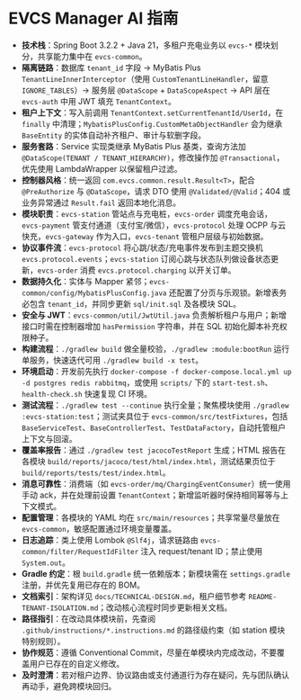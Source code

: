 # EVCS Manager AI 指南
- **技术栈**：Spring Boot 3.2.2 + Java 21，多租户充电业务以 `evcs-*` 模块划分，共享能力集中在 `evcs-common`。
- **隔离链路**：数据库 `tenant_id` 字段 → MyBatis Plus `TenantLineInnerInterceptor`（使用 `CustomTenantLineHandler`，留意 `IGNORE_TABLES`）→ 服务层 `@DataScope` + `DataScopeAspect` → API 层在 `evcs-auth` 中用 JWT 填充 `TenantContext`。
- **租户上下文**：写入前调用 `TenantContext.setCurrentTenantId/UserId`，在 `finally` 中清理；`MybatisPlusConfig.CustomMetaObjectHandler` 会为继承 `BaseEntity` 的实体自动补齐租户、审计与软删字段。
- **服务套路**：Service 实现类继承 MyBatis Plus 基类，查询方法加 `@DataScope(TENANT / TENANT_HIERARCHY)`，修改操作加 `@Transactional`，优先使用 LambdaWrapper 以保留租户过滤。
- **控制器风格**：统一返回 `com.evcs.common.result.Result<T>`，配合 `@PreAuthorize` 与 `@DataScope`，请求 DTO 使用 `@Validated/@Valid`；404 或业务异常通过 `Result.fail` 返回本地化消息。
- **模块职责**：`evcs-station` 管站点与充电桩，`evcs-order` 调度充电会话，`evcs-payment` 管支付通道（支付宝/微信），`evcs-protocol` 处理 OCPP 与云快充，`evcs-gateway` 作为入口，`evcs-tenant` 管租户层级与初始数据。
- **协议事件流**：`evcs-protocol` 将心跳/状态/充电事件发布到主题交换机 `evcs.protocol.events`；`evcs-station` 订阅心跳与状态队列做设备状态更新，`evcs-order` 消费 `evcs.protocol.charging` 以开关订单。
- **数据持久化**：实体与 Mapper 紧邻；`evcs-common/config/MybatisPlusConfig.java` 还配置了分页与乐观锁。新增表务必包含 `tenant_id`，并同步更新 `sql/init.sql` 及各模块 SQL。
- **安全与 JWT**：`evcs-common/util/JwtUtil.java` 负责解析租户与用户；新增接口时需在控制器增加 `hasPermission` 字符串，并在 SQL 初始化脚本补充权限种子。
- **构建流程**：`./gradlew build` 做全量校验，`./gradlew :module:bootRun` 运行单服务，快速迭代可用 `./gradlew build -x test`。
- **环境启动**：开发前先执行 `docker-compose -f docker-compose.local.yml up -d postgres redis rabbitmq`，或使用 `scripts/` 下的 `start-test.sh`、`health-check.sh` 快速复现 CI 环境。
- **测试流程**：`./gradlew test --continue` 执行全量；聚焦模块使用 `./gradlew :evcs-station:test`；测试夹具位于 `evcs-common/src/testFixtures`，包括 `BaseServiceTest`、`BaseControllerTest`、`TestDataFactory`，自动托管租户上下文与回滚。
- **覆盖率报告**：通过 `./gradlew test jacocoTestReport` 生成；HTML 报告在各模块 `build/reports/jacoco/test/html/index.html`，测试结果页位于 `build/reports/tests/test/index.html`。
- **消息可靠性**：消费端（如 `evcs-order/mq/ChargingEventConsumer`）统一使用手动 ack，并在处理前设置 `TenantContext`；新增监听器时保持相同幂等与上下文模式。
- **配置管理**：各模块的 YAML 均在 `src/main/resources`；共享常量尽量放在 `evcs-common`，敏感配置通过环境变量覆盖。
- **日志追踪**：类上使用 Lombok `@Slf4j`，请求链路由 `evcs-common/filter/RequestIdFilter` 注入 request/tenant ID；禁止使用 `System.out`。
- **Gradle 约定**：根 `build.gradle` 统一依赖版本；新模块需在 `settings.gradle` 注册，并优先复用已存在的 BOM。
- **文档索引**：架构详见 `docs/TECHNICAL-DESIGN.md`，租户细节参考 `README-TENANT-ISOLATION.md`；改动核心流程时同步更新相关文档。
- **路径指引**：在改动具体模块前，先查阅 `.github/instructions/*.instructions.md` 的路径级约束（如 station 模块特别规则）。
- **协作规范**：遵循 Conventional Commit，尽量在单模块内完成改动，不要覆盖用户已存在的自定义修改。
- **及时澄清**：若对租户边界、协议路由或支付通道行为存在疑问，先与团队确认再动手，避免跨模块回归。